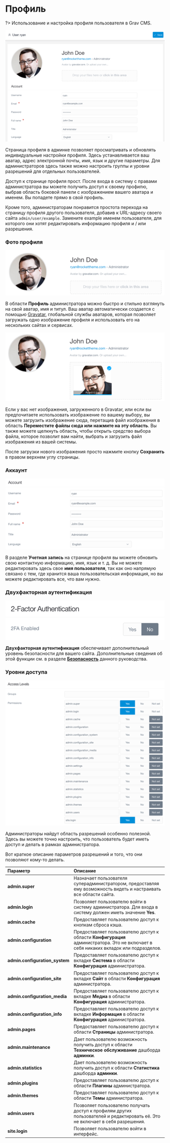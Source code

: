 # Профиль

?> Использование и настройка профиля пользователя в Grav CMS.

![Профиль админки](grav-profile.png)

Страница профиля в админке позволяет просматривать и обновлять индивидуальные настройки профиля. Здесь устанавливается ваш аватар, адрес электронной почты, имя, язык и другие параметры. Для администраторов здесь также можно настроить группы и уровни разрешений для отдельных пользователей.

Доступ к странице профиля прост. После входа в систему с правами администратора вы можете получить доступ к своему профилю, выбрав область боковой панели с изображением вашего аватара и именем. Вы попадете прямо в свой профиль.

Кроме того, администраторам понравится простота перехода на страницу профиля другого пользователя, добавив к URL-адресу своего сайта `admin/user/example`. Замените example именем пользователя, для которого они хотят редактировать информацию профиля и / или разрешения.

### Фото профиля

![Профиль админки](grav-profile2.png)

В области **Профиль** администратора можно быстро и стильно взглянуть на свой аватар, имя и титул. Ваш аватар автоматически создается с помощью [Gravatar](https://ru.gravatar.com/), глобальной службы аватаров, которая позволяет загружать одно изображение профиля и использовать его на нескольких сайтах и ​​сервисах.

![Профиль админки](grav-profile2b.png)

Если у вас нет изображения, загруженного в Gravatar, или если вы предпочитаете использовать изображение по вашему выбору, вы можете загрузить изображение сюда, перетащив файл изображения в область **Переместите файлы сюда или нажмите на эту область**. Вы также можете щелкнуть область, чтобы открыть средство выбора файла, которое позволит вам найти, выбрать и загрузить файл изображения из вашей системы.

После загрузки нового изображения просто нажмите кнопку **Сохранить** в правом верхнем углу страницы.

### Аккаунт

![Профиль админки](grav-profile3.png)

В разделе **Учетная запись** на странице профиля вы можете обновить свою контактную информацию, имя, язык и т. д. Вы не можете редактировать здесь свое **имя пользователя**, так как оно напрямую связано с тем, где хранится ваша пользовательская информация, но вы можете редактировать все, что вам нужно.

### Двухфакторная аутентификация

![Профиль админки](grav-profile5.png)

**Двухфакторная аутентификация** обеспечивает дополнительный уровень безопасности для вашего сайта. Дополнительные сведения об этой функции см. в разделе [**Безопасность**](/05.admin-panel/06.security/01.2fa/index) данного руководства.

### Уровни доступа

![Профиль админки](grav-profile4.png)

Администраторы найдут область разрешений особенно полезной. Здесь вы можете точно настроить, что пользователь будет иметь доступ и делать в рамках администратора.

Вот краткое описание параметров разрешений и того, что они позволяют кому-то делать.


| Параметр                       | Описание                                                                                                                             |
| :-----                         | :-----                                                                                                                               |
| **admin.super**                | Назначает пользователя суперадминистратором, предоставляя ему возможность видеть и настраивать все области сайта.                    |
| **admin.login**                | Позволяет пользователю войти в систему администратора. Для входа в систему должен иметь значение **Yes**.                            |
| **admin.cache**                | Предоставляет пользователю доступ к кнопкам сброса кэша.                                                                             |
| **admin.configuration**        | Предоставляет пользователю доступ к области **Конфигурация** администратора. Это не включает в себя никаких вкладок или подразделов. |
| **admin.configuration_system** | Предоставляет пользователю доступ к вкладке **Система** в области **Конфигурация** администратора.                                   |
| **admin.configuration_site**   | Предоставляет пользователю доступ к вкладке **Сайт** в области **Конфигурация** администратора.                                      |
| **admin.configuration_media**  | Предоставляет пользователю доступ к вкладке **Медиа** в области **Конфигурация** администратора.                                     |
| **admin.configuration_info**   | Предоставляет пользователю доступ к вкладке **Информация** в области **Конфигурация** администратора.                                |
| **admin.pages**                | Предоставляет пользователю доступ к области **Страницы** администратора.                                                             |
| **admin.maintenance**          | Дает пользователю возможность получить доступ к области **Техническое обслуживание** дашборда **админки**.                   |
| **admin.statistics**           | Дает пользователю возможность получить доступ к области **Статистика** дашборда **админки**.                                 |
| **admin.plugins**              | Предоставляет пользователю доступ к области **Плагины** администратора.                                                              |
| **admin.themes**               | Предоставляет пользователю доступ к области **Темы** администратора.                                                                 |
| **admin.users**                | Позволяет пользователю получать доступ к профилям других пользователей и редактировать её. Это не включает в себя разрешения.        |
| **site.login**                 | Позволяет пользователю войти в интерфейс.                                                                                            |
